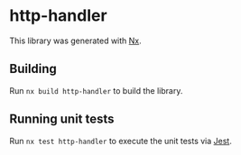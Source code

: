 # http-handler

This library was generated with [Nx](https://nx.dev).

## Building

Run `nx build http-handler` to build the library.

## Running unit tests

Run `nx test http-handler` to execute the unit tests via [Jest](https://jestjs.io).
